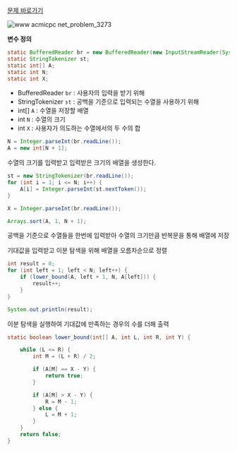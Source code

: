 [문제 바로가기](https://www.acmicpc.net/problem/3273)

![www acmicpc net_problem_3273](https://user-images.githubusercontent.com/78605779/176906225-32a51b82-cfbb-4129-9728-3403848e176c.png)

**변수 정의**

```java
static BufferedReader br = new BufferedReader(new InputStreamReader(System.in));
static StringTokenizer st;
static int[] A;
static int N;
static int X;
```

- BufferedReader `br` : 사용자의 입력을 받기 위해
- StringTokenizer `st` : 공백을 기준으로 입력되는 수열을 사용하기 위해
- int[] `A` : 수열을 저장할 배열
- int `N` : 수열의 크기
- int `X` : 사용자가 의도하는 수열에서의 두 수의 합

```java
N = Integer.parseInt(br.readLine());
A = new int[N + 1];
```

수열의 크기를 입력받고 입력받은 크기의 배열을 생성한다.

```java
st = new StringTokenizer(br.readLine());
for (int i = 1; i <= N; i++) {
    A[i] = Integer.parseInt(st.nextToken());
}

X = Integer.parseInt(br.readLine());

Arrays.sort(A, 1, N + 1);
```

공백을 기준으로 수열들을 한번에 입력받아 수열의 크기만큼 반복문을 통해 배열에 저장

기대값을 입력받고 이분 탐색을 위해 배열을 오름차순으로 정렬

```java
int result = 0;
for (int left = 1; left < N; left++) {
    if (lower_bound(A, left + 1, N, A[left])) {
        result++;
    }
}

System.out.println(result);
```

이분 탐색을 실행하여 기대값에 만족하는 경우의 수를 더해 출력

```java
static boolean lower_bound(int[] A, int L, int R, int Y) {

    while (L <= R) {
        int M = (L + R) / 2;

        if (A[M] == X - Y) {
            return true;
        }

        if (A[M] > X - Y) {
            R = M - 1;
        } else {
            L = M + 1;
        }
    }
    return false;
}
```
